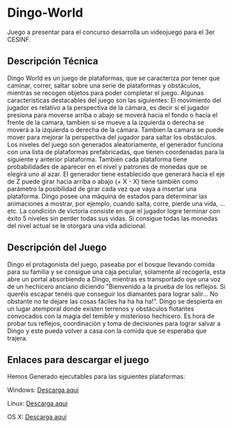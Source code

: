 # Dingo-World
Juego a presentar para el concurso desarrolla un videojuego para el 3er CESINF.

## Descripción Técnica 

Dingo World es un juego de plataformas, que se caracteriza por tener que caminar, correr, saltar sobre una serie de plataformas y obstáculos, mientras se recogen objetos para poder completar el juego. Algunas caracteristicas destacables del juego son las siguientes: El movimiento del jugador es relativo a la perspectiva de la cámara, es decir si el jugador presiona para moverse arriba o abajo se moverá hacia el fondo o hacia el frente de la camara, tambien si se mueve a la izquierda o derecha se moverá a la izquierda o derecha de la cámara. Tambien la camara se puede mover para mejorar la perspectiva del jugador para saltar los obstáculos. Los niveles del juego son generados aleatoriamente, el generador funciona con una lista de plataformas prefabricadas, que tienen coordenadas para la siguiente y anterior plataforma. También cada plataforma tiene probabilidades de aparecer en el nivel y patrones de monedas que se elegirá uno al azar. El generador tiene establecido que generará hacia el eje de Z puede girar hacia arriba o abajo (+ X - X) tiene también como parámetro la posibilidad de girar cada vez que vaya a insertar una plataforma. Dingo posee una máquina de estados para determinar las animaciones a mostrar, por ejemplo, cuando salta, corre, pierde una vida, ... etc. La condición de victoria consiste en que el jugador logre terminar con éxito 5 niveles sin perder todas sus vidas. Si consigue todas las monedas del nivel actual se le otorgara una vida adicional.

## Descripción del Juego
Dingo el protagonista del juego, paseaba por el bosque llevando comida para su familia y se consigue una caja peculiar, solamente al recogerla, esta abre un portal absorbiendo a Dingo, mientras es transportado oye una voz de un hechicero anciano diciendo "Bienvenido a la prueba de los reflejos. Si queréis escapar tenéis que conseguir los diamantes para lograr salir... No obstante no te dejare las cosas fáciles ha ha ha ha!". Dingo se despierta en un lugar atemporal donde existen terrenos y obstáculos flotantes convocados con la magia del temible y misterioso hechicero. Es hora de probar tus reflejos, coordinación y toma de decisiones para lograr salvar a Dingo y este pueda volver a casa con la comida que se esperaba que trajera.

## Enlaces para descargar el juego

Hemos Generado ejecutables para las siguientes plataformas:

Windows: [Descarga aqui](https://drive.google.com/file/d/0Bx6NqVGebfJDc1JWTjJtWGRXQm8/view?usp=sharing)

Linux: [Descarga aqui](https://drive.google.com/file/d/0Bx6NqVGebfJDZjlndFNEQWZaNkE/view?usp=sharing) 

OS X: [Descarga aqui](https://drive.google.com/file/d/0Bx6NqVGebfJDZjFqRkRfQ2NaNzA/view?usp=sharing)

